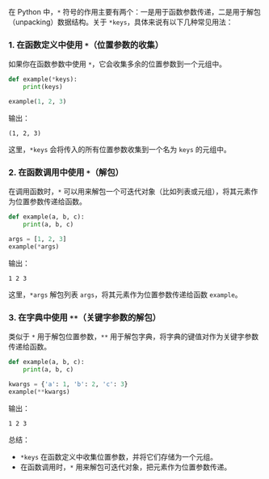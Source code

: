 在 Python 中，`*` 符号的作用主要有两个：一是用于函数参数传递，二是用于解包（unpacking）数据结构。关于 `*keys`，具体来说有以下几种常见用法：

### 1. 在函数定义中使用 `*`（位置参数的收集）
如果你在函数参数中使用 `*`，它会收集多余的位置参数到一个元组中。

```python
def example(*keys):
    print(keys)

example(1, 2, 3)
```
输出：
```
(1, 2, 3)
```
这里，`*keys` 会将传入的所有位置参数收集到一个名为 `keys` 的元组中。

### 2. 在函数调用中使用 `*`（解包）
在调用函数时，`*` 可以用来解包一个可迭代对象（比如列表或元组），将其元素作为位置参数传递给函数。

```python
def example(a, b, c):
    print(a, b, c)

args = [1, 2, 3]
example(*args)
```
输出：
```
1 2 3
```
这里，`*args` 解包列表 `args`，将其元素作为位置参数传递给函数 `example`。

### 3. 在字典中使用 `**`（关键字参数的解包）
类似于 `*` 用于解包位置参数，`**` 用于解包字典，将字典的键值对作为关键字参数传递给函数。

```python
def example(a, b, c):
    print(a, b, c)

kwargs = {'a': 1, 'b': 2, 'c': 3}
example(**kwargs)
```
输出：
```
1 2 3
```

总结：
- `*keys` 在函数定义中收集位置参数，并将它们存储为一个元组。
- 在函数调用时，`*` 用来解包可迭代对象，把元素作为位置参数传递。
